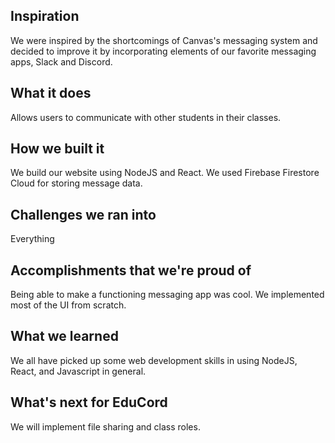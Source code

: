 ## Inspiration

We were inspired by the shortcomings of Canvas's messaging system and decided to improve it by incorporating elements of our favorite messaging apps, Slack and Discord.

## What it does

Allows users to communicate with other students in their classes.

## How we built it

We build our website using NodeJS and React. We used Firebase Firestore Cloud for storing message data.

## Challenges we ran into

Everything

## Accomplishments that we're proud of

Being able to make a functioning messaging app was cool. We implemented most of the UI from scratch.

## What we learned

We all have picked up some web development skills in using NodeJS, React, and Javascript in general. 

## What's next for EduCord

We will implement file sharing and class roles.
